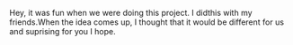 Hey, it was fun when we were doing this project. I didthis with my friends.When the idea comes up, I thought that it would be different for us and suprising for you I hope. 
